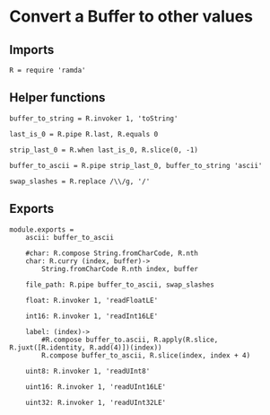 # Convert a Buffer to other values

## Imports

	R = require 'ramda'


## Helper functions

	buffer_to_string = R.invoker 1, 'toString'

	last_is_0 = R.pipe R.last, R.equals 0

	strip_last_0 = R.when last_is_0, R.slice(0, -1)

	buffer_to_ascii = R.pipe strip_last_0, buffer_to_string 'ascii'

	swap_slashes = R.replace /\\/g, '/'


## Exports

	module.exports =
		ascii: buffer_to_ascii

		#char: R.compose String.fromCharCode, R.nth
		char: R.curry (index, buffer)->
			String.fromCharCode R.nth index, buffer

		file_path: R.pipe buffer_to_ascii, swap_slashes

		float: R.invoker 1, 'readFloatLE'

		int16: R.invoker 1, 'readInt16LE'

		label: (index)->
			#R.compose buffer_to.ascii, R.apply(R.slice, R.juxt([R.identity, R.add(4)])(index))
			R.compose buffer_to_ascii, R.slice(index, index + 4)

		uint8: R.invoker 1, 'readUInt8'

		uint16: R.invoker 1, 'readUInt16LE'

		uint32: R.invoker 1, 'readUInt32LE'
